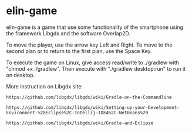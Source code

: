 # elin-game

elin-game is a game that use some functionality of the smartphone using the framework Libgdx and the software Overlap2D.

To move the player, use the arrow key Left and Right.
To move to the second plan or to return to the first plan, use the Space Key.

To execute the game on Linux, give access read/write to ./gradlew with "chmod +x ./gradlew".
Then execute with "./gradlew desktop:run" to run it on desktop.

More instruction on Libgdx site: 
    
    https://github.com/libgdx/libgdx/wiki/Gradle-on-the-Commandline

    https://github.com/libgdx/libgdx/wiki/Setting-up-your-Development-Environment-%28Eclipse%2C-Intellij-IDEA%2C-NetBeans%29

    https://github.com/libgdx/libgdx/wiki/Gradle-and-Eclipse
